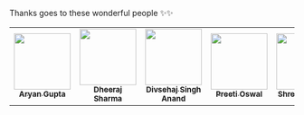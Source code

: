 Thanks goes to these wonderful people ✨✨

<table>
  <tr>
        <td align="center"><a href="https://github.com/beingaryan"><img src="https://avatars.githubusercontent.com/u/65234088?s=60&amp;v=4" width="100px;" alt=""/><br /><sub><b>Aryan Gupta
</b></sub></a><br />
          <td align="center"><a href="https://github.com/dheerajsharma0401"><img src="https://avatars.githubusercontent.com/u/72129959?s=400&u=baef17fd98d07d4cfad65952ec39ef3741014e15&v=4" width="100px;" alt=""/><br /><sub><b>Dheeraj Sharma
</b></sub></a><br />
            <td align="center"><a href="https://github.com/divsehaj69"><img src="https://avatars.githubusercontent.com/u/60750408?s=400&v=4" width="100px;" alt=""/><br /><sub><b>Divsehaj Singh Anand
</b></sub></a><br />
                        <td align="center"><a href="https://github.com/Preeti-27"><img src="https://avatars.githubusercontent.com/u/45018617?s=460&v=4" width="100px;" alt=""/><br /><sub><b>Preeti Oswal
</b></sub></a><br />
                          <td align="center"><a href="https://github.com/ShreyasKhare-157"><img src="https://avatars.githubusercontent.com/u/72130050?s=460&v=4" width="100px;" alt=""/><br /><sub><b>Shreyas Khare
</b></sub></a><br />

      
